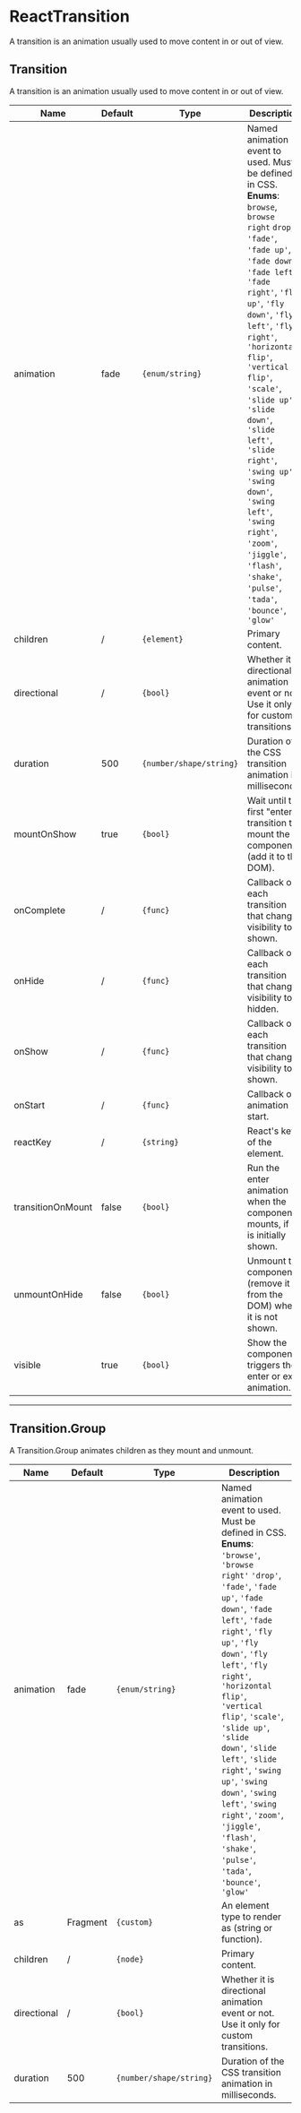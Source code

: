 # ReactTransition
A transition is an animation usually used to move content in or out of view.

## Transition
A transition is an animation usually used to move content in or out of view. 

Name|Default|Type|Description
---|---|---|---
animation|fade|<code>{enum/string}</code>|Named animation event to used. Must be defined in CSS. **Enums**: <code>browse</code>, <code>browse right</code> <code>drop</code>, <code>'fade'</code>, <code>'fade up'</code>, <code>'fade down'</code>, <code>'fade left'</code>, <code>'fade right'</code>, <code>'fly up'</code>, <code>'fly down'</code>, <code>'fly left'</code>, <code>'fly right'</code>, <code>'horizontal flip'</code>, <code>'vertical flip'</code>, <code>'scale'</code>, <code>'slide up'</code>, <code>'slide down'</code>, <code>'slide left'</code>, <code>'slide right'</code>, <code>'swing up'</code>, <code>'swing down'</code>, <code>'swing left'</code>, <code>'swing right'</code>, <code>'zoom'</code>, <code>'jiggle'</code>, <code>'flash'</code>, <code>'shake'</code>, <code>'pulse'</code>, <code>'tada'</code>, <code>'bounce'</code>, <code>'glow'</code>
children|/|```{element}```|Primary content.
directional|/|```{bool}```|Whether it is directional animation event or not. Use it only for custom transitions.
duration|500|```{number/shape/string}```|Duration of the CSS transition animation in milliseconds.
mountOnShow|true|```{bool}```|Wait until the first "enter" transition to mount the component (add it to the DOM).
onComplete|/|```{func}```|Callback on each transition that changes visibility to shown.
onHide|/|```{func}```|Callback on each transition that changes visibility to hidden.
onShow|/|```{func}```|Callback on each transition that changes visibility to shown.
onStart|/|```{func}```|Callback on animation start.
reactKey|/|```{string}```|React's key of the element.
transitionOnMount|false|```{bool}```|Run the enter animation when the component mounts, if it is initially shown.
unmountOnHide|false|```{bool}```|Unmount the component (remove it from the DOM) when it is not shown.
visible|true|```{bool}```|Show the component; triggers the enter or exit animation.

---------------------------

## Transition.Group
A Transition.Group animates children as they mount and unmount.

Name|Default|Type|Description
---|---|---|---
animation|fade|```{enum/string}```|Named animation event to used. Must be defined in CSS. **Enums**: <code>'browse'</code>, <code>'browse right'</code> <code>'drop'</code>, <code>'fade'</code>, <code>'fade up'</code>, <code>'fade down'</code>, <code>'fade left'</code>, <code>'fade right'</code>, <code>'fly up'</code>, <code>'fly down'</code>, <code>'fly left'</code>, <code>'fly right'</code>, <code>'horizontal flip'</code>, <code>'vertical flip'</code>, <code>'scale'</code>, <code>'slide up'</code>, <code>'slide down'</code>, <code>'slide left'</code>, <code>'slide right'</code>, <code>'swing up'</code>, <code>'swing down'</code>, <code>'swing left'</code>, <code>'swing right'</code>, <code>'zoom'</code>, <code>'jiggle'</code>, <code>'flash'</code>, <code>'shake'</code>, <code>'pulse'</code>, <code>'tada'</code>, <code>'bounce'</code>, <code>'glow'</code>
as|Fragment|```{custom}```|An element type to render as (string or function).
children|/|```{node}```|Primary content.
directional|/|```{bool}```|Whether it is directional animation event or not. Use it only for custom transitions.
duration|500|```{number/shape/string}```|Duration of the CSS transition animation in milliseconds.

